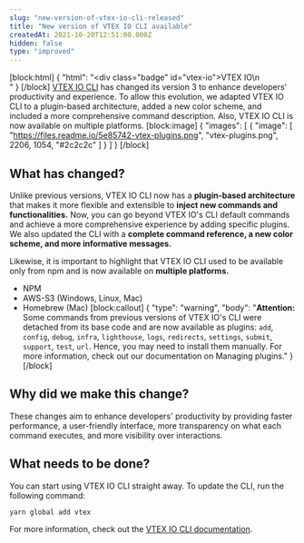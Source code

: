 ```yaml
---
slug: "new-version-of-vtex-io-cli-released"
title: "New version of VTEX IO CLI available"
createdAt: 2021-10-20T12:51:00.000Z
hidden: false
type: "improved"
---
```


[block:html]
{
  "html": "<div class=\"badge\" id=\"vtex-io\">VTEX IO</div>\n<br>"
}
[/block]
[VTEX IO CLI](https://developers.vtex.com/vtex-developer-docs/docs/vtex-io-documentation-vtex-io-cli-installation-and-command-reference) has changed its version 3 to enhance developers' productivity and experience. To allow this evolution, we adapted VTEX IO CLI to a plugin-based architecture, added a new color scheme, and included a more comprehensive command description. Also, VTEX IO CLI is now available on multiple platforms.
[block:image]
{
  "images": [
    {
      "image": [
        "https://files.readme.io/5e85742-vtex-plugins.png",
        "vtex-plugins.png",
        2206,
        1054,
        "#2c2c2c"
      ]
    }
  ]
}
[/block]
## What has changed? 

Unlike previous versions, VTEX IO CLI now has a **plugin-based architecture** that makes it more flexible and extensible to **inject new commands and functionalities.** Now, you can go beyond VTEX IO's CLI default commands and achieve a more comprehensive experience by adding specific plugins. We also updated the CLI with a **complete command reference, a new color scheme, and more informative messages.**

Likewise, it is important to highlight that VTEX IO CLI used to be available only from npm and is now available on **multiple platforms.**
- NPM
- AWS-S3 (Windows, Linux, Mac)
- Homebrew (Mac)
[block:callout]
{
  "type": "warning",
  "body": "**Attention:** Some commands from previous versions of VTEX IO's CLI were detached from its base code and are now available as plugins: `add`, `config`, `debug`, `infra`, `lighthouse`, `logs`, `redirects`, `settings`, `submit`, `support`, `test`, `url`. Hence, you may need to install them manually. For more information, check out our documentation on Managing plugins."
}
[/block]
## Why did we make this change? 
These changes aim to enhance developers' productivity by providing faster performance, a user-friendly interface, more transparency on what each command executes, and more visibility over interactions.

## What needs to be done? 

You can start using VTEX IO CLI straight away. To update the CLI, run the following command:

```
yarn global add vtex
``` 

For more information, check out the [VTEX IO CLI documentation]().